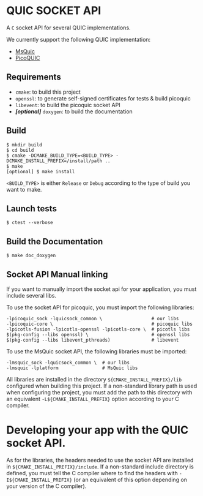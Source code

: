 # QUIC SOCKET API

A `C` socket API for several QUIC implementations.

We currently support the following QUIC implementation:

 - [MsQuic](https://github.com/microsoft/msquic)
 - [PicoQUIC](https://github.com/private-octopus/picoquic)

## Requirements

- `cmake`: to build this project
- `openssl`: to generate self-signed certificates for tests & build picoquic
- `libevent`: to build the picoquic socket API
- _**[optional]**_ `doxygen`: to build the documentation

## Build

```shell
$ mkdir build
$ cd build
$ cmake -DCMAKE_BUILD_TYPE=<BUILD_TYPE> -DCMAKE_INSTALL_PREFIX=/install/path ..
$ make
[optional] $ make install 
```

`<BUILD_TYPE>` is either `Release` or `Debug` according
to the type of build you want to make.

## Launch tests

```shell
$ ctest --verbose
```

## Build the Documentation

```shell
$ make doc_doxygen
```

## Socket API Manual linking

If you want to manually import the socket api for
your application, you must include several libs.

To use the socket API for picoquic, you must import the following libraries:

```shell
-lpicoquic_sock -lquicsock_common \                  # our libs
-lpicoquic-core \                                    # picoquic libs
-lpicotls-fusion -lpicotls-openssl -lpicotls-core \  # picotls libs
$(pkg-config --libs openssl) \                       # openssl libs
$(pkg-config --libs libevent_pthreads)               # libevent
```

To use the MsQuic socket API, the following libraries must be imported:

```shell
-lmsquic_sock -lquicsock_common \  # our libs
-lmsquic -lplatform                # MsQuic libs
```

All libraries are installed in the directory `${CMAKE_INSTALL_PREFIX}/lib`
configured when building this project. If a non-standard library path
is used when configuring the project, you must add the path to this
directory with an equivalent `-L${CMAKE_INSTALL_PREFIX}` option according to
your C compiler.

# Developing your app with the QUIC socket API.

As for the libraries, the headers needed to use the socket API
are installed in `${CMAKE_INSTALL_PREFIX}/include`. If a non-standard
include directory is defined, you must tell the C compiler where to find
the headers with `-I${CMAKE_INSTALL_PREFIX}` (or an equivalent of this
option depending on your version of the C compiler).